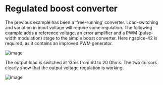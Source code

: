 # Regulated boost converter
The previous example has been a ‘free-running’ converter. Load-switching and variation in input voltage will require some regulation. The following example adds a reference voltage, an error amplifier and a PWM (pulse-width modulation) stage to the simple boost converter. Here ngspice-42 is required, as it contains an improved PWM generator.

![image](https://github.com/labtroll/KiCad-Simulations/assets/3527219/fe952107-10dd-4470-9e65-131fcddc0b40)

The output load is switched at 13ms from 60 to 20 Ohms. The two cursors clearly show that the output voltage regulation is working.

![image](https://github.com/labtroll/KiCad-Simulations/assets/3527219/5d3def61-7011-4751-9c2c-8d7811d70bc6)

